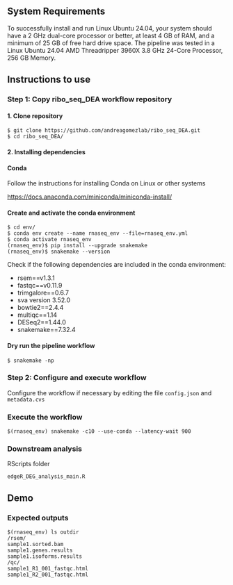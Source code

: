 ## System Requirements

To successfully install and run Linux Ubuntu 24.04, your system should have a 2 GHz dual-core processor or better, at least 4 GB of RAM, and a minimum of 25 GB of free hard drive space. The pipeline was tested in a Linux Ubuntu 24.04 AMD Threadripper 3960X 3.8 GHz 24-Core Processor, 256 GB Memory.

## Instructions to use

### Step 1: Copy ribo_seq_DEA workflow repository

#### 1. Clone repository
```shell
$ git clone https://github.com/andreagomezlab/ribo_seq_DEA.git
$ cd ribo_seq_DEA/
```

#### 2. Installing dependencies

#### Conda
Follow the instructions for installing Conda on Linux or other systems

https://docs.anaconda.com/miniconda/miniconda-install/

#### Create and activate the conda environment
```shell
$ cd env/
$ conda env create --name rnaseq_env --file=rnaseq_env.yml 
$ conda activate rnaseq_env
(rnaseq_env)$ pip install --upgrade snakemake
(rnaseq_env)$ snakemake --version
```
Check if the following dependencies are included in the conda environment:
* rsem==v1.3.1
* fastqc==v0.11.9
* trimgalore==0.6.7
* sva version 3.52.0
* bowtie2==2.4.4
* multiqc==1.14
* DESeq2==1.44.0
* snakemake==7.32.4

#### Dry run the pipeline workflow
```shell
$ snakemake -np
```

### Step 2: Configure and execute workflow

Configure the workflow if necessary by editing the file <code>config.json</code> and <code>metadata.cvs</code>

### Execute the workflow

```shell
$(rnaseq_env) snakemake -c10 --use-conda --latency-wait 900

```
### Downstream analysis

RScripts folder
``` shell
edgeR_DEG_analysis_main.R

```

## Demo

### Expected outputs 

```shell
$(rnaseq_env) ls outdir
/rsem/
sample1.sorted.bam
sample1.genes.results
sample1.isoforms.results
/qc/
sample1_R1_001_fastqc.html
sample1_R2_001_fastqc.html
```